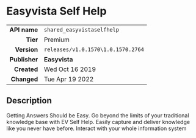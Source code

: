 # Easyvista Self Help
| | |
|-:|-|
|**API name**|`shared_easyvistaselfhelp`|
|**Tier**|Premium|
|**Version**|`releases/v1.0.1570\1.0.1570.2764`|
|**Publisher**|**Easyvista**|
|**Created**|Wed Oct 16 2019|
|**Changed**|Tue Apr 19 2022|

## Description
Getting Answers Should be Easy. Go beyond the limits of your traditional knowledge base with EV Self Help. Easily capture and deliver knowledge like you never have before. Interact with your whole information system
